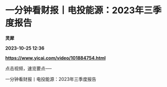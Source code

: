 # 一分钟看财报丨电投能源：2023年三季度报告
**灵犀**

**2023-10-25 12:36**

**https://www.yicai.com/video/101884754.html**

点击视频，速览要点──

一分钟看财报丨电投能源：2023年三季度报告